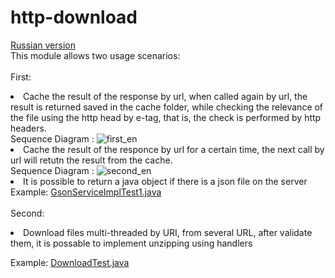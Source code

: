 # http-download

[Russian version](https://github.com/gdevby/starter4j/blob/master/http-download/README_RU.md)<br>
This module allows two usage scenarios:<br>
<br>
First:
	<li>Cache the result of the response by url, when called again by url, the result is returned saved in the cache folder, while checking the relevance of the file using the http head by e-tag, that is, the check is performed by http headers.</li>
Sequence Diagram :
![first_en](https://user-images.githubusercontent.com/48221408/157828755-0850855c-cdb2-4566-856d-e0e89b3ec3d3.jpg)
	<li> Cache the result of the responce by url for a certain time, the next call by url will retutn the result from the cache.</li> 
Sequence Diagram :
![second_en](https://user-images.githubusercontent.com/48221408/157828762-9af6fb90-0f99-4bfb-9e45-5ba295d3bded.jpg)
	<li> It is possible to return a java object if there is a json file on the server</li>
Example:
[GsonServiceImplTest1.java](https://github.com/gdevby/starter4j/blob/master/http-download/src/test/java/by/gdev/http/head/cache/GsonServiceImplTest1.java)<br>
<br>
Second:
<li>Download files multi-threaded by URI, from several URL, after validate them, it is possable to implement unzipping using handlers</li>

Example:
[DownloadTest.java](https://github.com/gdevby/starter4j/blob/master/starter-core/src/test/java/by/gdev/core/DownloadTest.java)
